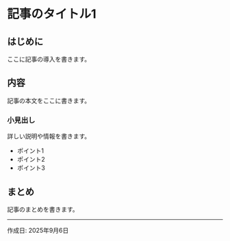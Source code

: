 # 記事のタイトル1

## はじめに
ここに記事の導入を書きます。

## 内容
記事の本文をここに書きます。

### 小見出し
詳しい説明や情報を書きます。

- ポイント1
- ポイント2
- ポイント3

## まとめ
記事のまとめを書きます。

---
作成日: 2025年9月6日
